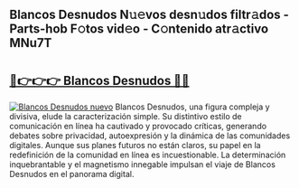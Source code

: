 ## Blancos Desnudos N𝚞𝚎vos desn𝚞dos filtr𝚊dos - Parts-hob F𝚘tos vid𝚎o - C𝚘ntenido atr𝚊ctivo MNu7T

# <h2><a href="http://mbd4zl.tromn.icu/?c=Blancos+Desnudos">🔗👉👉👉 Blancos Desnudos 🔗🔗</a></h2>

[![Blancos Desnudos nuevo](https://i.imgur.com/pEAQMta.gif)](http://mbd4zl.tromn.icu/?c=Blancos+Desnudos)
Blancos Desnudos, una figura compleja y divisiva, elude la caracterización simple. Su distintivo estilo de comunicación en línea ha cautivado y provocado críticas, generando debates sobre privacidad, autoexpresión y la dinámica de las comunidades digitales. Aunque sus planes futuros no están claros, su papel en la redefinición de la comunidad en línea es incuestionable. La determinación inquebrantable y el magnetismo innegable impulsan el viaje de Blancos Desnudos en el panorama digital.
